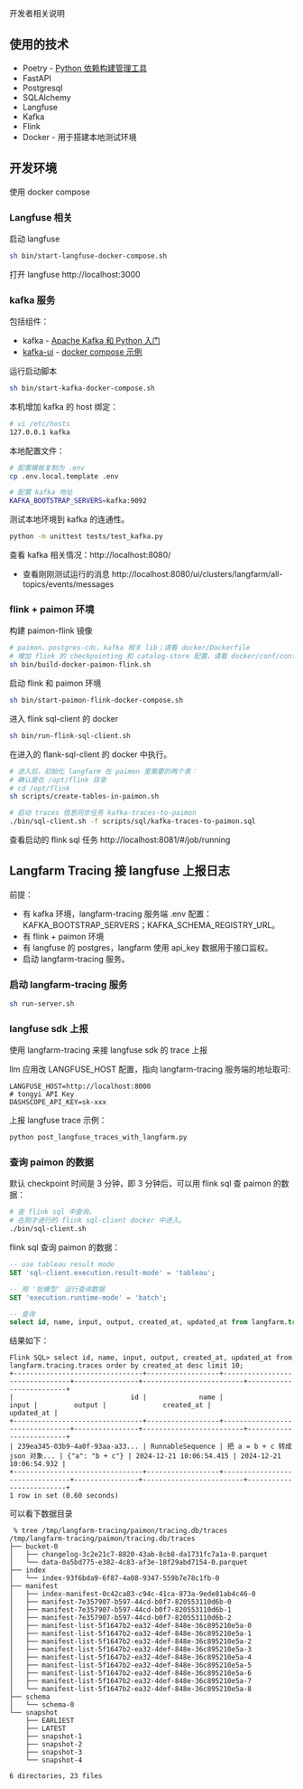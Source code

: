 开发者相关说明

## 使用的技术
* Poetry - [Python 依赖构建管理工具](http://chenlb.com/python/advanced/poetry.html)
* FastAPI
* Postgresql
* SQLAlchemy
* Langfuse
* Kafka
* Flink
* Docker - 用于搭建本地测试环境

## 开发环境

使用 docker compose

### Langfuse 相关

启动 langfuse
```bash
sh bin/start-langfuse-docker-compose.sh
```

打开 langfuse http://localhost:3000

### kafka 服务

包括组件：
* kafka - [Apache Kafka 和 Python 入门](https://developer.confluent.io/get-started/python/)
* [kafka-ui](https://github.com/provectus/kafka-ui) - [docker compose 示例](https://docs.kafka-ui.provectus.io/configuration/compose-examples)

运行启动脚本

```bash
sh bin/start-kafka-docker-compose.sh
```

本机增加 kafka 的 host 绑定：
```bash
# vi /etc/hosts
127.0.0.1 kafka
```

本地配置文件：
```bash
# 配置模板复制为 .env
cp .env.local.template .env

# 配置 kafka 地址
KAFKA_BOOTSTRAP_SERVERS=kafka:9092
```

测试本地环境到 kafka 的连通性。
```bash
python -m unittest tests/test_kafka.py
```

查看 kafka 相关情况：http://localhost:8080/
* 查看刚刚测试运行的消息 http://localhost:8080/ui/clusters/langfarm/all-topics/events/messages

### flink + paimon 环境

构建 paimon-flink 镜像
```bash
# paimon、postgres-cdc、kafka 相关 lib；请看 docker/Dockerfile
# 增加 flink 的 checkpointing 和 catalog-store 配置，请看 docker/conf/config.yaml
sh bin/build-docker-paimon-flink.sh
```

启动 flink 和 paimon 环境
```bash
sh bin/start-paimon-flink-docker-compose.sh
```

进入 flink sql-client 的 docker
```bash
sh bin/run-flink-sql-client.sh
```

在进入的 flank-sql-client 的 docker 中执行。
```bash
# 进入后，初始化 langfarm 在 paimon 里需要的两个表：
# 确认是在 /opt/flink 目录
# cd /opt/flink
sh scripts/create-tables-in-paimon.sh

# 启动 traces 信息同步任务 kafka-traces-to-paimon
./bin/sql-client.sh -f scripts/sql/kafka-traces-to-paimon.sql
```

查看启动的 flink sql 任务 http://localhost:8081/#/job/running


## Langfarm Tracing 接 langfuse 上报日志

前提：
* 有 kafka 环境，langfarm-tracing 服务端 .env 配置：KAFKA_BOOTSTRAP_SERVERS；KAFKA_SCHEMA_REGISTRY_URL。
* 有 flink + paimon 环境
* 有 langfuse 的 postgres，langfarm 使用 api_key 数据用于接口监权。
* 启动 langfarm-tracing 服务。

### 启动 langfarm-tracing 服务
```bash
sh run-server.sh
```

### langfuse sdk 上报

使用 langfarm-tracing 来接 langfuse sdk 的 trace 上报

llm 应用改 LANGFUSE_HOST 配置，指向 langfarm-tracing 服务端的地址取可:
```dotenv
LANGFUSE_HOST=http://localhost:8000
# tongyi API Key
DASHSCOPE_API_KEY=sk-xxx
```

上报 langfuse trace 示例：
```bash
python post_langfuse_traces_with_langfarm.py
```

### 查询 paimon 的数据

默认 checkpoint 时间是 3 分钟，即 3 分钟后，可以用 flink sql 查 paimon 的数据：
```bash
# 查 flink sql 中查询。
# 在刚才进行的 flink sql-client docker 中进入。
./bin/sql-client.sh
```

flink sql 查询 paimon 的数据：
```sql
-- use tableau result mode
SET 'sql-client.execution.result-mode' = 'tableau';

-- 用 '批模型' 运行查询数据
SET 'execution.runtime-mode' = 'batch';

-- 查询
select id, name, input, output, created_at, updated_at from langfarm.tracing.traces order by created_at desc limit 10;
```

结果如下：
```console
Flink SQL> select id, name, input, output, created_at, updated_at from langfarm.tracing.traces order by created_at desc limit 10;
+--------------------------------+------------------+--------------------------------+----------------+-------------------------+-------------------------+
|                             id |             name |                          input |         output |              created_at |              updated_at |
+--------------------------------+------------------+--------------------------------+----------------+-------------------------+-------------------------+
| 239ea345-03b9-4a0f-93aa-a33... | RunnableSequence | 把 a = b + c 转成 json 对象... | {"a": "b + c"} | 2024-12-21 10:06:54.415 | 2024-12-21 10:06:54.932 |
+--------------------------------+------------------+--------------------------------+----------------+-------------------------+-------------------------+
1 row in set (0.60 seconds)
```

可以看下数据目录
```console
 % tree /tmp/langfarm-tracing/paimon/tracing.db/traces
/tmp/langfarm-tracing/paimon/tracing.db/traces
├── bucket-0
│   ├── changelog-3c2e21c7-8820-43ab-8cb8-da1731fc7a1a-0.parquet
│   └── data-0a5bd775-e382-4c83-af3e-18f29abd7154-0.parquet
├── index
│   └── index-93f6bda9-6f87-4a08-9347-559b7e78c1fb-0
├── manifest
│   ├── index-manifest-0c42ca83-c94c-41ca-873a-9ede81ab4c46-0
│   ├── manifest-7e357907-b597-44cd-b0f7-820553110d6b-0
│   ├── manifest-7e357907-b597-44cd-b0f7-820553110d6b-1
│   ├── manifest-7e357907-b597-44cd-b0f7-820553110d6b-2
│   ├── manifest-list-5f1647b2-ea32-4def-848e-36c895210e5a-0
│   ├── manifest-list-5f1647b2-ea32-4def-848e-36c895210e5a-1
│   ├── manifest-list-5f1647b2-ea32-4def-848e-36c895210e5a-2
│   ├── manifest-list-5f1647b2-ea32-4def-848e-36c895210e5a-3
│   ├── manifest-list-5f1647b2-ea32-4def-848e-36c895210e5a-4
│   ├── manifest-list-5f1647b2-ea32-4def-848e-36c895210e5a-5
│   ├── manifest-list-5f1647b2-ea32-4def-848e-36c895210e5a-6
│   ├── manifest-list-5f1647b2-ea32-4def-848e-36c895210e5a-7
│   └── manifest-list-5f1647b2-ea32-4def-848e-36c895210e5a-8
├── schema
│   └── schema-0
└── snapshot
    ├── EARLIEST
    ├── LATEST
    ├── snapshot-1
    ├── snapshot-2
    ├── snapshot-3
    └── snapshot-4

6 directories, 23 files
```